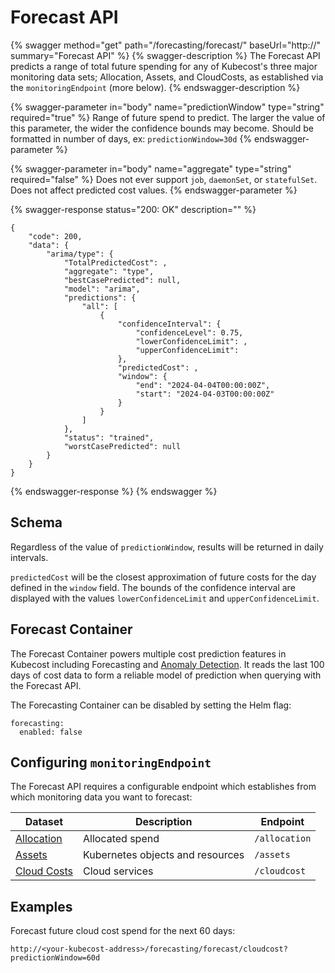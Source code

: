# Forecast API

{% swagger method="get" path="/forecasting/forecast/<monitoringEndpoint>" baseUrl="http://<your-kubecost-address>" summary="Forecast API" %}
{% swagger-description %}
The Forecast API predicts a range of total future spending for any of Kubecost's three major monitoring data sets; Allocation, Assets, and CloudCosts, as established via the `monitoringEndpoint` (more below).
{% endswagger-description %}

{% swagger-parameter in="body" name="predictionWindow" type="string" required="true" %}
Range of future spend to predict. The larger the value of this parameter, the wider the confidence bounds may become. Should be formatted in number of days, ex: `predictionWindow=30d`
{% endswagger-parameter %}

{% swagger-parameter in="body" name="aggregate" type="string" required="false" %}
Does not ever support `job`, `daemonSet`, or `statefulSet`. Does not affect predicted cost values.
{% endswagger-parameter %}

{% swagger-response status="200: OK" description="" %}
```
{
    "code": 200,
    "data": {
        "arima/type": {
            "TotalPredictedCost": ,
            "aggregate": "type",
            "bestCasePredicted": null,
            "model": "arima",
            "predictions": {
                "all": [
                    {
                        "confidenceInterval": {
                            "confidenceLevel": 0.75,
                            "lowerConfidenceLimit": ,
                            "upperConfidenceLimit": 
                        },
                        "predictedCost": ,
                        "window": {
                            "end": "2024-04-04T00:00:00Z",
                            "start": "2024-04-03T00:00:00Z"
                        }
                    }
                ]
            },
            "status": "trained",
            "worstCasePredicted": null
        }
    }
}
```
{% endswagger-response %}
{% endswagger %}

## Schema

Regardless of the value of `predictionWindow`, results will be returned in daily intervals.

`predictedCost` will be the closest approximation of future costs for the day defined in the `window` field. The bounds of the confidence interval are displayed with the values `lowerConfidenceLimit` and `upperConfidenceLimit`.

## Forecast Container

The Forecast Container powers multiple cost prediction features in Kubecost including Forecasting and [Anomaly Detection](/using-kubecost/navigating-the-kubecost-ui/anomaly-detection.md). It reads the last 100 days of cost data to form a reliable model of prediction when querying with the Forecast API.

The Forecasting Container can be disabled by setting the Helm flag:

```
forecasting:
  enabled: false

```

## Configuring `monitoringEndpoint`

The Forecast API requires a configurable endpoint which establishes from which monitoring data you want to forecast:

| Dataset | Description | Endpoint |
|---|---|---|
| [Allocation](/using-kubecost/navigating-the-kubecost-ui/cost-allocation/README.md) | Allocated spend | `/allocation` |
| [Assets](/using-kubecost/navigating-the-kubecost-ui/assets.md) | Kubernetes objects and resources | `/assets` |
| [Cloud Costs](/using-kubecost/navigating-the-kubecost-ui/cloud-costs-explorer/cloud-costs-explorer.md) | Cloud services | `/cloudcost` |

## Examples

Forecast future cloud cost spend for the next 60 days:

```
http://<your-kubecost-address>/forecasting/forecast/cloudcost?predictionWindow=60d
```

